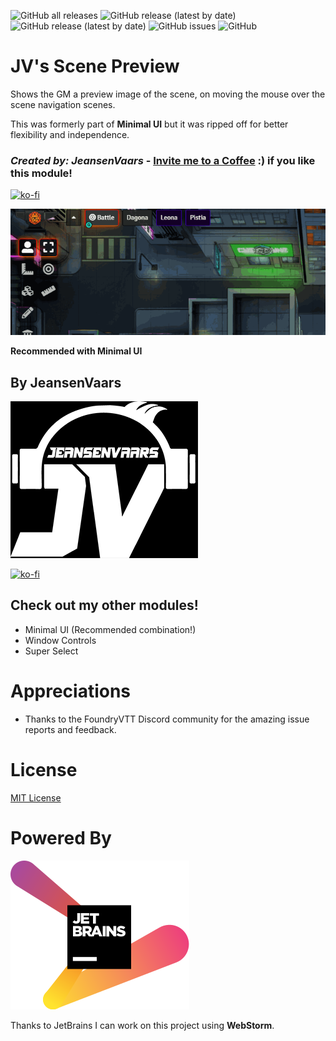 ![GitHub all releases](https://img.shields.io/github/downloads/saif-ellafi/foundryvtt-scene-preview/total?logo=GitHub) ![GitHub release (latest by date)](https://img.shields.io/github/downloads/saif-ellafi/foundryvtt-scene-preview/latest/total) ![GitHub release (latest by date)](https://img.shields.io/github/v/release/saif-ellafi/foundryvtt-scene-preview) ![GitHub issues](https://img.shields.io/github/issues-raw/saif-ellafi/foundryvtt-scene-preview) ![GitHub](https://img.shields.io/github/license/saif-ellafi/foundryvtt-scene-preview)
# JV's Scene Preview

Shows the GM a preview image of the scene, on moving the mouse over the scene navigation scenes.

This was formerly part of **Minimal UI** but it was ripped off for better flexibility and independence.

### _Created by: JeansenVaars_ - [Invite me to a Coffee](#by-jeansenvaars) :) if you like this module!
[![ko-fi](https://ko-fi.com/img/githubbutton_sm.svg)](https://ko-fi.com/V7V14D3AH)

![ScenePreview](sprev.gif)

**Recommended with Minimal UI**

## By JeansenVaars
![JVLogo](logo-small-black.png)

[![ko-fi](https://ko-fi.com/img/githubbutton_sm.svg)](https://ko-fi.com/V7V14D3AH)

## Check out my other modules!
* Minimal UI (Recommended combination!)
* Window Controls
* Super Select

# Appreciations
* Thanks to the FoundryVTT Discord community for the amazing issue reports and feedback.

# License
[MIT License](./LICENSE.md)

# Powered By
[![JetBrains](./jetbrains.svg)](https://www.jetbrains.com)

Thanks to JetBrains I can work on this project using **WebStorm**.
